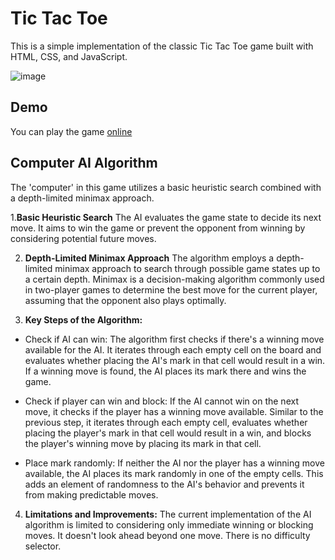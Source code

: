 
# Tic Tac Toe 

This is a simple implementation of the classic Tic Tac Toe game built with HTML, CSS, and JavaScript.

![image](https://github.com/sankeer28/tic-tac-toe/assets/112449287/e00edcd0-ca78-4be9-8d23-ba89318cb8aa)

## Demo

You can play the game [online](https://sankeer28.github.io/tic-tac-toe/)

## Computer AI Algorithm
The 'computer' in this game utilizes a basic heuristic search combined with a depth-limited minimax approach.

1.**Basic Heuristic Search**
The AI evaluates the game state to decide its next move. It aims to win the game or prevent the opponent from winning by considering potential future moves.

2. **Depth-Limited Minimax Approach**
The algorithm employs a depth-limited minimax approach to search through possible game states up to a certain depth. Minimax is a decision-making algorithm commonly used in two-player games to determine the best move for the current player, assuming that the opponent also plays optimally.

3. **Key Steps of the Algorithm:**
- Check if AI can win: The algorithm first checks if there's a winning move available for the AI. It iterates through each empty cell on the board and evaluates whether placing the AI's mark in that cell would result in a win. If a winning move is found, the AI places its mark there and wins the game.

- Check if player can win and block: If the AI cannot win on the next move, it checks if the player has a winning move available. Similar to the previous step, it iterates through each empty cell, evaluates whether placing the player's mark in that cell would result in a win, and blocks the player's winning move by placing its mark in that cell.

- Place mark randomly: If neither the AI nor the player has a winning move available, the AI places its mark randomly in one of the empty cells. This adds an element of randomness to the AI's behavior and prevents it from making predictable moves.

4. **Limitations and Improvements:**
The current implementation of the AI algorithm is limited to considering only immediate winning or blocking moves. It doesn't look ahead beyond one move.
There is no difficulty selector.



